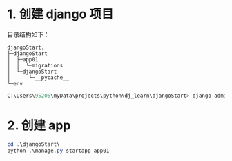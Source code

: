 # 1. 创建 django 项目    
  
目录结构如下：  
```tree  
djangoStart.
├─djangoStart
│  ├─app01
│  │  └─migrations
│  └─djangoStart
│      └─__pycache__
└─env
```
  
```powershell
C:\Users\95206\myData\projects\python\dj_learn\djangoStart> django-admin.exe startproject djangoStart
```  
  
# 2. 创建 app  
  
```powershell  
cd .\djangoStart\  
python .\manage.py startapp app01
```